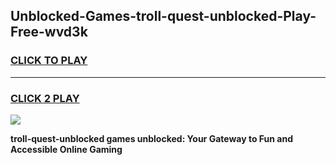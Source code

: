 
## Unblocked-Games-troll-quest-unblocked-Play-Free-wvd3k
<h3>
<a href="https://premium76.site?title=troll-quest-unblocked&ref=19M">CLICK TO PLAY</a></h3>
<hr>

<h3>
<a href="https://premium76.site?title=troll-quest-unblocked&ref=19M">CLICK 2 PLAY</a>
  
</h3>

<a href="https://premium76.site?title=troll-quest-unblocked&ref=19M"><img src="https://clearcache.store/games.png"></a>


**troll-quest-unblocked games unblocked: Your Gateway to Fun and Accessible Online Gaming**
